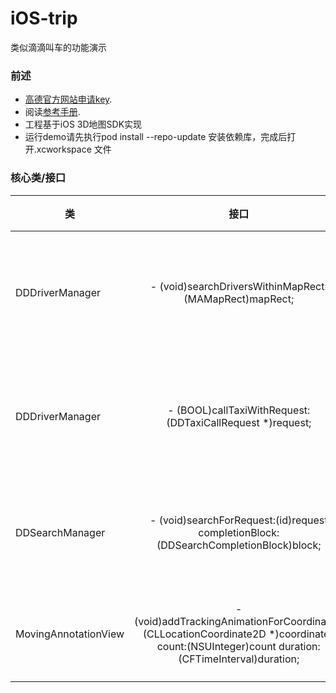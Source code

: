 iOS-trip
========================

类似滴滴叫车的功能演示

### 前述

- [高德官方网站申请key](http://id.amap.com/?ref=http%3A%2F%2Fapi.amap.com%2Fkey%2F).
- 阅读[参考手册](http://api.amap.com/Public/reference/iOS%20API%20v2_3D/).
- 工程基于iOS 3D地图SDK实现
- 运行demo请先执行pod install --repo-update 安装依赖库，完成后打开.xcworkspace 文件

### 核心类/接口
| 类    | 接口  | 说明   | 版本  |
| -----|:-----:|:-----:|:-----:|
| DDDriverManager | - (void)searchDriversWithinMapRect:(MAMapRect)mapRect; | 模拟获取司机数据 | n/a |
| DDDriverManager | - (BOOL)callTaxiWithRequest:(DDTaxiCallRequest *)request; | 模拟发起用车请求 | n/a |
| DDSearchManager | - (void)searchForRequest:(id)request completionBlock:(DDSearchCompletionBlock)block; | 模拟搜索目的地 | n/a |
| MovingAnnotationView | - (void)addTrackingAnimationForCoordinates:(CLLocationCoordinate2D *)coordinates count:(NSUInteger)count duration:(CFTimeInterval)duration; | 控制车辆移动 | n/a |
